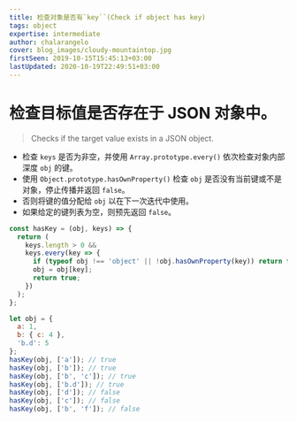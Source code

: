 ```yaml
---
title: 检查对象是否有`key``(Check if object has key)
tags: object
expertise: intermediate
author: chalarangelo
cover: blog_images/cloudy-mountaintop.jpg
firstSeen: 2019-10-15T15:45:13+03:00
lastUpdated: 2020-10-19T22:49:51+03:00
---
```


# 检查目标值是否存在于 JSON 对象中。
> Checks if the target value exists in a JSON object.

- 检查 `keys` 是否为非空，并使用 `Array.prototype.every()` 依次检查对象内部深度 `obj` 的键。
- 使用 `Object.prototype.hasOwnProperty()` 检查 `obj` 是否没有当前键或不是对象，停止传播并返回 `false`。
- 否则将键的值分配给 `obj` 以在下一次迭代中使用。
- 如果给定的键列表为空，则预先返回 `false`。

```js
const hasKey = (obj, keys) => {
  return (
    keys.length > 0 &&
    keys.every(key => {
      if (typeof obj !== 'object' || !obj.hasOwnProperty(key)) return false;
      obj = obj[key];
      return true;
    })
  );
};
```

```js
let obj = {
  a: 1,
  b: { c: 4 },
  'b.d': 5
};
hasKey(obj, ['a']); // true
hasKey(obj, ['b']); // true
hasKey(obj, ['b', 'c']); // true
hasKey(obj, ['b.d']); // true
hasKey(obj, ['d']); // false
hasKey(obj, ['c']); // false
hasKey(obj, ['b', 'f']); // false
```

